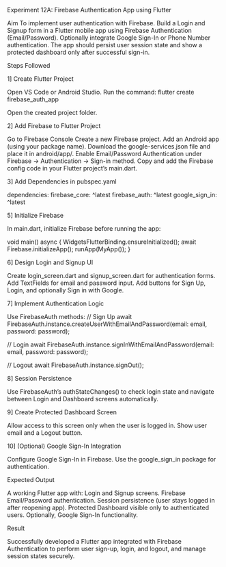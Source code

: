Experiment 12A: Firebase Authentication App using Flutter

Aim
To implement user authentication with Firebase.
Build a Login and Signup form in a Flutter mobile app using Firebase Authentication (Email/Password).
Optionally integrate Google Sign-In or Phone Number authentication.
The app should persist user session state and show a protected dashboard only after successful sign-in.

Steps Followed

1] Create Flutter Project

Open VS Code or Android Studio.
Run the command:
flutter create firebase_auth_app

Open the created project folder.

2] Add Firebase to Flutter Project

Go to Firebase Console
Create a new Firebase project.
Add an Android app (using your package name).
Download the google-services.json file and place it in android/app/.
Enable Email/Password Authentication under Firebase → Authentication → Sign-in method.
Copy and add the Firebase config code in your Flutter project’s main.dart.

3] Add Dependencies in pubspec.yaml

dependencies:
  firebase_core: ^latest
  firebase_auth: ^latest
  google_sign_in: ^latest

5] Initialize Firebase

In main.dart, initialize Firebase before running the app:

void main() async {
  WidgetsFlutterBinding.ensureInitialized();
  await Firebase.initializeApp();
  runApp(MyApp());
}

6] Design Login and Signup UI

Create login_screen.dart and signup_screen.dart for authentication forms.
Add TextFields for email and password input.
Add buttons for Sign Up, Login, and optionally Sign in with Google.

7] Implement Authentication Logic

Use FirebaseAuth methods:
// Sign Up
await FirebaseAuth.instance.createUserWithEmailAndPassword(email: email, password: password);

// Login
await FirebaseAuth.instance.signInWithEmailAndPassword(email: email, password: password);

// Logout
await FirebaseAuth.instance.signOut();

8] Session Persistence

Use FirebaseAuth’s authStateChanges() to check login state and navigate between Login and Dashboard screens automatically.

9] Create Protected Dashboard Screen

Allow access to this screen only when the user is logged in.
Show user email and a Logout button.

10] (Optional) Google Sign-In Integration

Configure Google Sign-In in Firebase.
Use the google_sign_in package for authentication.

Expected Output

A working Flutter app with:
Login and Signup screens.
Firebase Email/Password authentication.
Session persistence (user stays logged in after reopening app).
Protected Dashboard visible only to authenticated users.
Optionally, Google Sign-In functionality.

Result


Successfully developed a Flutter app integrated with Firebase Authentication to perform user sign-up, login, and logout, and manage session states securely.
